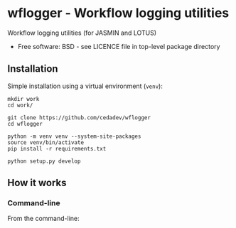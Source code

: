 # wflogger - Workflow logging utilities

Workflow logging utilities (for JASMIN and LOTUS)

* Free software: BSD - see LICENCE file in top-level package directory

## Installation

Simple installation using a virtual environment (`venv`):

```
mkdir work
cd work/

git clone https://github.com/cedadev/wflogger
cd wflogger

python -m venv venv --system-site-packages
source venv/bin/activate
pip install -r requirements.txt

python setup.py develop
``` 

## How it works


### Command-line

From the command-line:

```
```
